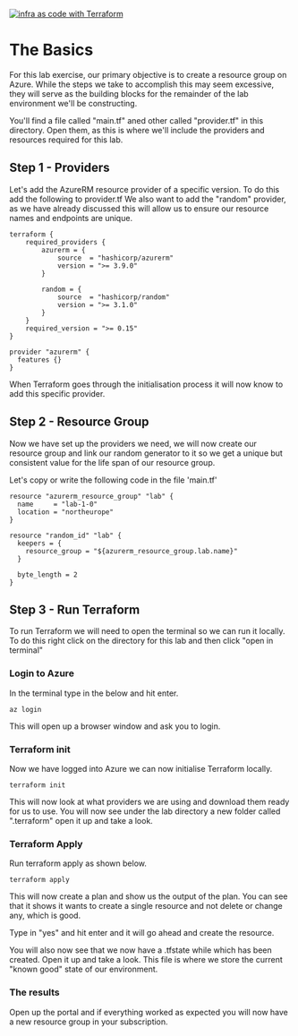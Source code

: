 [![infra as code with Terraform](/docs/images/banner.png)](/README.md)

# The Basics

For this lab exercise, our primary objective is to create a resource group on Azure. While the steps we take to accomplish this may seem excessive, they will serve as the building blocks for the remainder of the lab environment we'll be constructing.

You'll find a file called "main.tf" aned other called "provider.tf" in this directory. Open them, as this is where we'll include the providers and resources required for this lab.

## Step 1 - Providers

Let's add the AzureRM resource provider of a specific version. To do this add the following to provider.tf
We also want to add the "random" provider, as we have already discussed this will allow us to ensure our resource names and endpoints are unique.

```
terraform {
    required_providers {
        azurerm = {
            source  = "hashicorp/azurerm"
            version = ">= 3.9.0"
        }

        random = {
            source  = "hashicorp/random"
            version = ">= 3.1.0"
        }
    }
    required_version = ">= 0.15"
}

provider "azurerm" {
  features {}
}

```

When Terraform goes through the initialisation process it will now know to add this specific provider.


## Step 2 - Resource Group

Now we have set up the providers we need, we will now create our resource group and link our random generator to it so we get a unique but consistent
value for the life span of our resource group.

Let's copy or write the following code in the file 'main.tf'

```
resource "azurerm_resource_group" "lab" {
  name     = "lab-1-0"
  location = "northeurope"
}

resource "random_id" "lab" {
  keepers = {
    resource_group = "${azurerm_resource_group.lab.name}"
  }

  byte_length = 2
}
```

## Step 3 - Run Terraform

To run Terraform we will need to open the terminal so we can run it locally. To do this right click on the directory for this lab and then click "open in terminal"

### Login to Azure

In the terminal type in the below and hit enter.

```
az login
```

This will open up a browser window and ask you to login.

### Terraform init

Now we have logged into Azure we can now initialise Terraform locally.

```
terraform init
```

This will now look at what providers we are using and download them ready for us to use. You will now see under the lab directory a new folder called ".terraform" open it up and take a look.

### Terraform Apply

Run terraform apply as shown below.

```
terraform apply
```

This will now create a plan and show us the output of the plan. You can see that it shows it wants to create a single resource and not delete or change any, which is good. 

Type in "yes" and hit enter and it will go ahead and create the resource.

You will also now see that we now have a .tfstate while which has been created. Open it up and take a look. This file is where we store the current "known good" state of our environment.

### The results

Open up the portal and if everything worked as expected you will now have a new resource group in your subscription.
